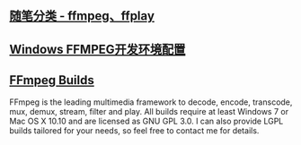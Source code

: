 ## [随笔分类 - ffmpeg、ffplay](https://www.cnblogs.com/lidabo/category/518110.html)
## [Windows FFMPEG开发环境配置](https://www.cnblogs.com/lidabo/p/10398037.html)
## [FFmpeg Builds](https://ffmpeg.zeranoe.com/builds/)
FFmpeg is the leading multimedia framework to decode, encode, transcode, mux, demux, stream, filter and play. All builds require at least Windows 7 or Mac OS X 10.10 and are licensed as GNU GPL 3.0. I can also provide LGPL builds tailored for your needs, so feel free to contact me for details.
